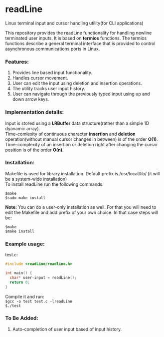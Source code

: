 # readLine
Linux terminal input and cursor handling utility(for CLI applications)

This repository provides the readLine functionality for handling newline terminated user inputs. It is based on **termios** functions. The termios functions describe a general terminal interface that is provided to control asynchronous communications ports in Linux.

### Features:  
1. Provides line based input functionality.  
2. Handles cursor movement.  
3. User can edit the input using deletion and insertion operations.  
4. The utility tracks user input history.  
5. User can navigate through the previously typed input using up and down arrow keys.  


### Implementation details:
Input is stored using a **LRBuffer** data structure(rather than a simple 1D dyanamic array).  
Time-comlexity of continuous character **insertion** and **deletion** operation(without manual cursor changes in between) is of the order **O(1)**.  
Time-complexity of an insertion or deletion right after changing the cursor position is of the order **O(n)**.  

### Installation:  
Makefile is used for library installation. Default prefix is /usr/local/lib/ (it will be a system-wide installation)   
To install readLine run the following commands:
```  
$make
$sudo make install
```
**Note:** You can do a user-only installation as well. For that you will need to edit the Makefile and add prefix of your own choice. In that case steps will be:  

```  
$make
$make install
```
### Example usage:  
test.c:  
```c
#include <readLine/readline.h>  

int main() {  
  char* user-input = readLine();  
  return 0;  
}  
```  
Compile it and run:  
```$gcc -o test test.c -lreadLine```  
```$./test```  

### To Be Added:  
1. Auto-completion of user input based of input history.  
